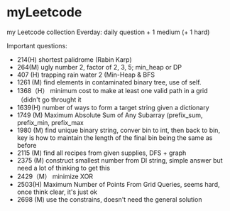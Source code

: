 # myLeetcode
my Leetcode collection
  Everday: daily question + 1 medium (+ 1 hard)

Important questions:
  - 214(H) shortest palidrome (Rabin Karp)
  - 264(M) ugly number 2, factor of 2, 3, 5; min_heap or DP
  - 407 (H) trapping rain water 2 (Min-Heap & BFS
  - 1261 (M) find elements in contaminated binary tree, use of self.
  - 1368（H） minimum cost to make at least one valid path in a grid （didn't go throught it
  - 1639(H) number of ways to form a target string given a dictionary
  - 1749 (M) Maximum Absolute Sum of Any Subarray (prefix_sum, prefix_min, prefix_max
  - 1980 (M) find unique binary string, conver bin to int, then back to bin, key is how to maintain the length of the final bin being the same as before
  - 2115 (M) find all recipes from given supplies, DFS + graph
  - 2375 (M) construct smallest number from DI string, simple answer but need a lot of thinking to get this 
  - 2429（M） minimize XOR
  - 2503(H) Maximum Number of Points From Grid Queries, seems hard, once think clear, it's just ok
  - 2698 (M) use the constrains, doesn't need the general solution


